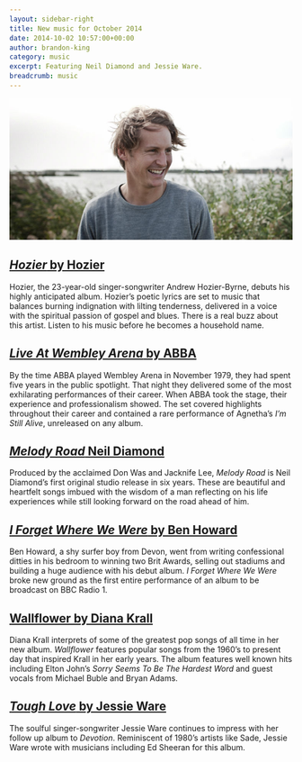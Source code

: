 ```yaml
---
layout: sidebar-right
title: New music for October 2014
date: 2014-10-02 10:57:00+00:00
author: brandon-king
category: music
excerpt: Featuring Neil Diamond and Jessie Ware.
breadcrumb: music
---
```

![Ben Howard](/images/featured/featured-ben-howard.jpg)

## [<cite>Hozier</cite> by Hozier](https://suffolk.spydus.co.uk/cgi-bin/spydus.exe/ENQ/OPAC/BIBENQ/3199538?QRY=CTIBIB%3C%20IRN%2841681776%29&QRYTEXT=Hozier%20[sound%20recording])

Hozier, the 23-year-old singer-songwriter Andrew Hozier-Byrne, debuts his highly anticipated album. Hozier&#8217;s poetic lyrics are set to music that balances burning indignation with lilting tenderness, delivered in a voice with the spiritual passion of gospel and blues. There is a real buzz about this artist. Listen to his music before he becomes a household name.

## [<cite>Live At Wembley Arena</cite> by ABBA](https://suffolk.spydus.co.uk/cgi-bin/spydus.exe/ENQ/OPAC/BIBENQ/3200661?QRY=CTIBIB%3C%20IRN%2841823796%29&QRYTEXT=Live%20at%20Wembley%20Arena%20[sound%20recording])

By the time ABBA played Wembley Arena in November 1979, they had spent five years in the public spotlight. That night they delivered some of the most exhilarating performances of their career. When ABBA took the stage, their experience and professionalism showed. The set covered highlights throughout their career and contained a rare performance of Agnetha’s <cite>I’m Still Alive</cite>, unreleased on any album.

## [<cite>Melody Road</cite> Neil Diamond](https://suffolk.spydus.co.uk/cgi-bin/spydus.exe/ENQ/OPAC/BIBENQ/3201944?QRY=CTIBIB%3C%20IRN%2841340763%29&QRYTEXT=Melody%20road%20[sound%20recording])

Produced by the acclaimed Don Was and Jacknife Lee, <cite>Melody Road</cite> is Neil Diamond&#8217;s first original studio release in six years. These are beautiful and heartfelt songs imbued with the wisdom of a man reflecting on his life experiences while still looking forward on the road ahead of him.

## [<cite>I Forget Where We Were</cite> by Ben Howard](https://suffolk.spydus.co.uk/cgi-bin/spydus.exe/ENQ/OPAC/BIBENQ/3202722?QRY=CTIBIB%3C%20IRN%2843957628%29&QRYTEXT=I%20forgot%20where%20we%20were%20[sound%20recording])

Ben Howard, a shy surfer boy from Devon, went from writing confessional ditties in his bedroom to winning two Brit Awards, selling out stadiums and building a huge audience with his debut album. <cite>I Forget Where We Were</cite> broke new ground as the first entire performance of an album to be broadcast on BBC Radio 1.

## [Wallflower by Diana Krall](https://suffolk.spydus.co.uk/cgi-bin/spydus.exe/ENQ/OPAC/BIBENQ/3203696?QRY=CTIBIB%3C%20IRN%2844257575%29&QRYTEXT=Wallflower%20[sound%20recording])

Diana Krall interprets of some of the greatest pop songs of all time in her new album. <cite>Wallflower</cite> features popular songs from the 1960&#8217;s to present day that inspired Krall in her early years. The album features well known hits including Elton John’s <cite>Sorry Seems To Be The Hardest Word</cite> and guest vocals from Michael Buble and Bryan Adams.

## [<cite>Tough Love</cite> by Jessie Ware](https://suffolk.spydus.co.uk/cgi-bin/spydus.exe/ENQ/OPAC/BIBENQ/3204193?QRY=CTIBIB%3C%20IRN%2817294879%29&QRYTEXT=Tough%20love%20[sound%20recording])

The soulful singer-songwriter Jessie Ware continues to impress with her follow up album to <cite>Devotion</cite>. Reminiscent of 1980&#8217;s artists like Sade, Jessie Ware wrote with musicians including Ed Sheeran for this album.
